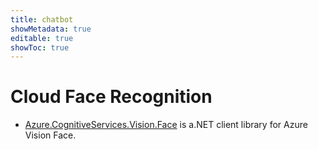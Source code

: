 ```yaml
---
title: chatbot
showMetadata: true
editable: true
showToc: true
---
```


# Cloud Face Recognition
- [Azure.CognitiveServices.Vision.Face](https://docs.microsoft.com/en-us/azure/cognitive-services/face/quickstarts/client-libraries?tabs=visual-studio&pivots=programming-language-csharp) is a.NET client library for Azure Vision Face.